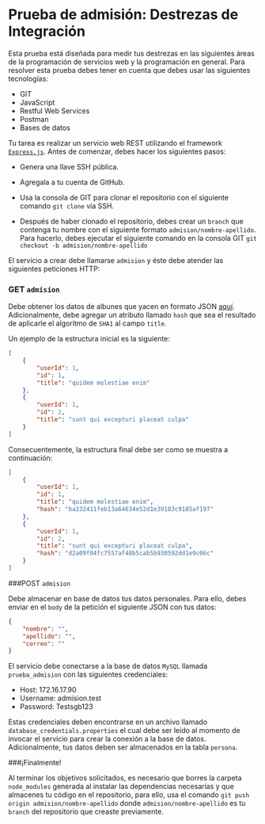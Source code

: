 # Prueba de admisión: Destrezas de Integración

Esta prueba está diseñada para medir tus destrezas en las siguientes áreas de la programación de servicios web y la programación en general. Para resolver esta prueba debes tener en cuenta que debes usar las siguientes tecnologías:

+ GIT
+ JavaScript
+ Restful Web Services
+ Postman
+ Bases de datos

Tu tarea es realizar un servicio web REST utilizando el framework [`Express.js`](https://expressjs.com/). Antes de comenzar, debes hacer los siguientes pasos:

+ Genera una llave SSH pública.

+ Agregala a tu cuenta de GitHub.

+ Usa la consola de GIT para clonar el repositorio con el siguiente comando `git clone` vía SSH.

+ Después de haber clonado el repositorio, debes crear un `branch` que contenga tu nombre con el siguiente formato `admision/nombre-apellido`. Para hacerlo, debes ejecutar el siguiente comando en la consola GIT `git checkout -b admision/nombre-apellido`

El servicio a crear debe llamarse `admision` y éste debe atender las siguientes peticiones HTTP:

### GET `admision`

Debe obtener los datos de albunes que yacen en formato JSON [aquí](http://jsonplaceholder.typicode.com/albums). Adicionalmente, debe agregar un atributo llamado `hash` que sea el resultado de aplicarle el algoritmo de `SHA1` al campo `title`.

Un ejemplo de la estructura inicial es la siguiente: 

```json
[
	{
	    "userId": 1,
	    "id": 1,
	    "title": "quidem molestiae enim"
	},
	{
	    "userId": 1,
	    "id": 2,
	    "title": "sunt qui excepturi placeat culpa"
	}
]
```

Consecuentemente, la estructura final debe ser como se muestra a continuación: 

```json
[
	{
		"userId": 1,
		"id": 1,
		"title": "quidem molestiae enim",
		"hash": "ba232411feb13a64634e52d1e39183c9185af197"
	},
	{
		"userId": 1,
	    "id": 2,
	    "title": "sunt qui excepturi placeat culpa",
		"hash": "d2a09f04fc7557af48b5cab5b930592dd1e9c06c"
	}
]
```

###POST `admision`

Debe almacenar en base de datos tus datos personales. Para ello, debes enviar en el `body` de la petición el siguiente JSON con tus datos:

```json
{
    "nombre": "",
    "apellido": "",
    "correo": ""
}
```

El servicio debe conectarse a la base de datos `MySQL` llamada `prueba_admision` con las siguientes credenciales:

+ Host: 172.16.17.90
+ Username: admision.test
+ Password: Testsgb123

Estas credenciales deben encontrarse en un archivo llamado `database_credentials.properties` el cual debe ser leído al momento de invocar el servicio para crear la conexión a la base de datos. Adicionalmente,  tus datos deben ser almacenados en la tabla `persona`.

###¡Finalmente!

Al terminar los objetivos solicitados, es necesario que borres la carpeta `node_modules` generada al instalar las dependencias necesarias y que almacenes tu código en el repositorio, para ello, usa el comando `git push origin admision/nombre-apellido` donde `admision/nombre-apellido` es tu `branch` del repositorio que creaste previamente.
